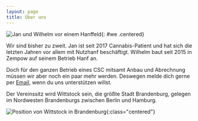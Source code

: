 ```yaml
---
layout: page
title: Über uns
---
```


![Jan und Wilhelm vor einem Hanffeld](/images/zempow.jpg){: #we .centered}

Wir sind bisher zu zweit. Jan ist seit 2017 Cannabis-Patient und hat sich die letzten Jahren vor allem mit Nutzhanf beschäftigt. Wilhelm baut seit 2015 in Zempow auf seinem Betrieb Hanf an.

Doch für den ganzen Betrieb eines CSC mitsamt Anbau und Abrechnung müssen wir aber noch ein paar mehr werden. Deswegen melde dich gerne per [Email](mailto:kontakt@csc-weedstock.de), wenn du uns unterstützen willst.

Der Vereinssitz wird Wittstock sein, die größte Stadt Brandenburg, gelegen im Nordwesten Brandenburgs zwischen Berlin und Hamburg.

![Position von Wittstock in Brandenburg](/images/karte.jpg){:class="centered"}